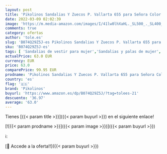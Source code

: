 ```yaml
---
layout: post
title: 'Pikolinos Sandalias Y Zuecos P. Vallarta 655 para Señora Color Navy Blue'
date: 2022-03-09 02:02:39
image: 'https://m.media-amazon.com/images/I/41lw0lhXaHL._SL500_._SL400_.jpg'
comments: true
category: ofertas
author: 'tole.es'
slug: 'B074Q29Z5J-es Pikolinos Sandalias Y Zuecos P. Vallarta 655 para Señora...'
sku: 'B074Q29Z5J-es'
tags: [ 'Sandalias de vestir para mujer','Sandalias y palas de mujer','Zapatos','Zapatos para mujer','Zapatos y complementos','pikolinos','zuecos', ]
actualPrice: 63.0 EUR
currency: EUR
price: 63.0
comparePrice: 99.95 EUR
prodname: 'Pikolinos Sandalias Y Zuecos P. Vallarta 655 para Señora Color Navy Blue'
country: 'es'
flag: '🇪🇸'
brand: 'Pikolinos'
buyurl: 'https://www.amazon.es/dp/B074Q29Z5J/?tag=tolees-21'
descuento: '36.97'
average: '63.0'
---
```


Tienes [{{< param title >}}]({{< param buyurl >}}) en el siguiente enlace!

[![{{< param prodname >}}]({{< param image >}})]({{< param buyurl >}})

ℹ️:


[🛒 Accede a la oferta!!]({{< param buyurl >}})
